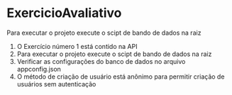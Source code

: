 # ExercicioAvaliativo
Para executar o projeto execute o scipt de bando de dados na raiz
<ol>
<li>
O Exercício número 1 está contido na API
</li>
<li>
Para executar o projeto execute o scipt de bando de dados na raiz
</li>
<li>
Verificar as configurações do banco de dados no arquivo appconfig.json
</li>
<li>
O método de criação de usuário está anônimo para permitir criação de usuários sem autenticação
</li>
</ol>

